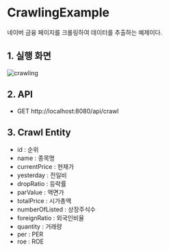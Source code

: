 # CrawlingExample
네이버 금융 페이지를 크롤링하여 데이터를 추출하는 예제이다.

     
## 1. 실행 화면
![crawling](https://user-images.githubusercontent.com/46291115/197378726-3278fa6f-d7d1-4f14-8820-93989acd3719.png)
   
        
## 2. API
- GET http://localhost:8080/api/crawl
   
         
## 3. Crawl Entity
- id : 순위   
- name : 종목명   
- currentPrice : 현재가   
- yesterday : 전일비   
- dropRatio : 등락률   
- parValue : 액면가   
- totalPrice : 시가총액   
- numberOfListed : 상장주식수   
- foreignRatio : 외국인비율   
- quantity : 거래량   
- per : PER   
- roe : ROE   
